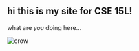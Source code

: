 ## hi this is my site for CSE 15L!
what are *you* doing here...

![crow](https://i.pinimg.com/474x/b2/18/11/b21811110470a022d098c50fb2ecb422.jpg)